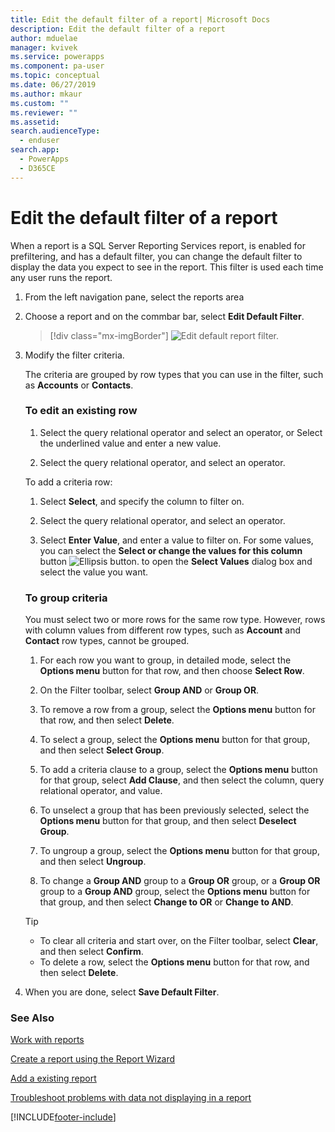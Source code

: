 ```yaml
---
title: Edit the default filter of a report| Microsoft Docs
description: Edit the default filter of a report
author: mduelae
manager: kvivek
ms.service: powerapps
ms.component: pa-user
ms.topic: conceptual
ms.date: 06/27/2019
ms.author: mkaur
ms.custom: ""
ms.reviewer: ""
ms.assetid: 
search.audienceType: 
  - enduser
search.app: 
  - PowerApps
  - D365CE
---
```

# Edit the default filter of a report

When a report is a SQL Server Reporting Services report, is enabled for prefiltering, and has a default filter, you can change the default filter to display the data you expect to see in the report. This filter is used each time any user runs the report.

1. From the left navigation pane, select the reports area
2. Choose a report and on the commbar bar, select **Edit Default Filter**.

     > [!div class="mx-imgBorder"]
     > ![Edit default report filter.](media/edit_filter.png "Edit default report filter")
  
3. Modify the filter criteria.  
  
   The criteria are grouped by row types that you can use in the filter, such as **Accounts** or **Contacts**.  
  
   ### To edit an existing row
   1. Select the query relational operator and select an operator, or Select the underlined value and enter a new value.  
  
   2. Select the query relational operator, and select an operator.  
  
   To add a criteria row:  

   1.  Select **Select**, and specify the column to filter on.  

   2.  Select the query relational operator, and select an operator.  

   3.  Select **Enter Value**, and enter a value to filter on. For some values, you can select the **Select or change the values for this column** button ![Ellipsis button.](media/ellipsis-button.png "Ellipsis button") to open the **Select Values** dialog box and select the value you want.  

   ### To group criteria
   You must select two or more rows for the same row type. However, rows with column values from different row types, such as **Account** and **Contact** row types, cannot be grouped.  

   1.  For each row you want to group, in detailed mode, select the **Options menu** button for that row, and then choose **Select Row**.  

   2.  On the Filter toolbar, select **Group AND** or **Group OR**.  

   3.  To remove a row from a group, select the **Options menu** button for that row, and then select **Delete**.  

   4.  To select a group, select the **Options menu** button for that group, and then select **Select Group**.  

   5.  To add a criteria clause to a group, select the **Options menu** button for that group, select **Add Clause**, and then select the column, query relational operator, and value.  

   6.  To unselect a group that has been previously selected, select the **Options menu** button for that group, and then select **Deselect Group**.  

   7.  To ungroup a group, select the **Options menu** button for that group, and then select **Ungroup**.  

   8.  To change a **Group AND** group to a  **Group OR** group, or a **Group OR** group to a **Group AND** group, select the **Options menu** button for that group, and then select **Change to OR** or **Change to AND**.  

   > [!TIP]
   > - To clear all criteria and start over, on the Filter toolbar, select **Clear**, and then select **Confirm**.  
   > - To delete a row, select the **Options menu** button for that row, and then select **Delete**.  
  
4. When you are done, select **Save Default Filter**.



### See Also
[Work with reports](work-with-reports.md) 

[Create a report using the Report Wizard](create-report-with-wizard.md)

[Add a existing report](add-existing-report.md)

[Troubleshoot problems with data not displaying in a report](troubleshoot-reports.md)



[!INCLUDE[footer-include](../includes/footer-banner.md)]